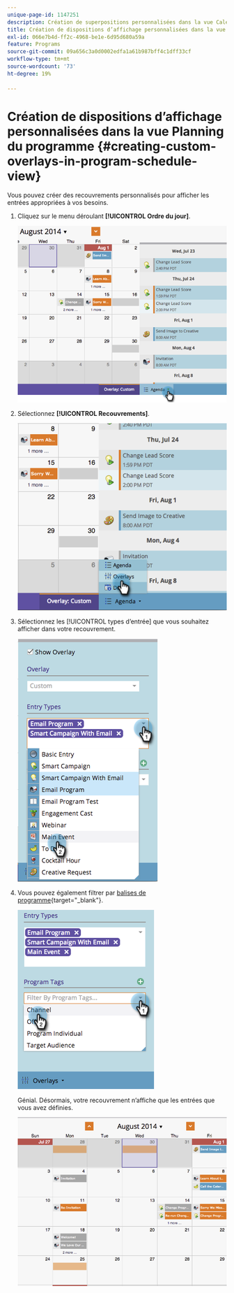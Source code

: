 ```yaml
---
unique-page-id: 1147251
description: Création de superpositions personnalisées dans la vue Calendrier des programmes - Documents Marketo - Documentation du produit
title: Création de dispositions d’affichage personnalisées dans la vue Planning du programme
exl-id: 066e7b4d-ff2c-4968-be1e-6d95d680a59a
feature: Programs
source-git-commit: 09a656c3a0d0002edfa1a61b987bff4c1dff33cf
workflow-type: tm+mt
source-wordcount: '73'
ht-degree: 19%

---
```


# Création de dispositions d’affichage personnalisées dans la vue Planning du programme {#creating-custom-overlays-in-program-schedule-view}

Vous pouvez créer des recouvrements personnalisés pour afficher les entrées appropriées à vos besoins.

1. Cliquez sur le menu déroulant **[!UICONTROL Ordre du jour]**.

   ![](assets/image2014-9-24-10-3a20-3a11.png)

1. Sélectionnez **[!UICONTROL Recouvrements]**.

   ![](assets/image2014-9-24-10-3a20-3a17.png)

1. Sélectionnez les [!UICONTROL types d’entrée] que vous souhaitez afficher dans votre recouvrement.

   ![](assets/image2014-9-24-10-3a20-3a26.png)

1. Vous pouvez également filtrer par [balises de programme](/help/marketo/product-docs/core-marketo-concepts/programs/working-with-programs/use-tags-in-a-program.md){target="_blank"}.

   ![](assets/image2014-9-24-10-3a20-3a32.png)

   Génial. Désormais, votre recouvrement n’affiche que les entrées que vous avez définies.

   ![](assets/image2014-9-24-10-3a20-3a37.png)
